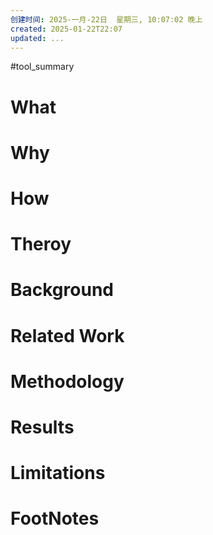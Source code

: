 ```yaml
---
创建时间: 2025-一月-22日  星期三, 10:07:02 晚上
created: 2025-01-22T22:07
updated: ...
---
```

#tool_summary 

# What
# Why
# How
# Theroy
# Background
# Related Work
# Methodology
# Results
# Limitations
# FootNotes
